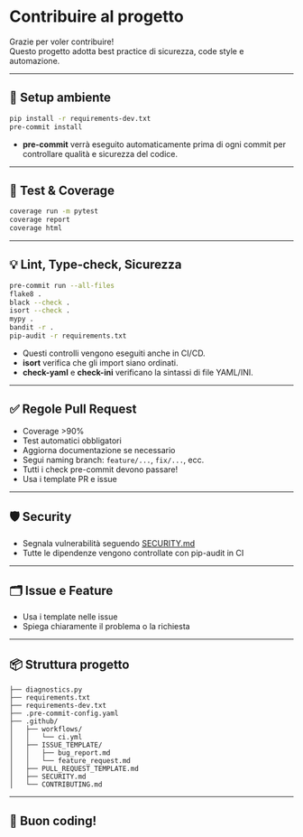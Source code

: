 # Contribuire al progetto

Grazie per voler contribuire!  
Questo progetto adotta best practice di sicurezza, code style e automazione.

---

## 🚀 Setup ambiente

```bash
pip install -r requirements-dev.txt
pre-commit install
```
- **pre-commit** verrà eseguito automaticamente prima di ogni commit per controllare qualità e sicurezza del codice.

---

## 🧪 Test & Coverage

```bash
coverage run -m pytest
coverage report
coverage html
```

---

## 💡 Lint, Type-check, Sicurezza

```bash
pre-commit run --all-files
flake8 .
black --check .
isort --check .
mypy .
bandit -r .
pip-audit -r requirements.txt
```
- Questi controlli vengono eseguiti anche in CI/CD.
- **isort** verifica che gli import siano ordinati.
- **check-yaml** e **check-ini** verificano la sintassi di file YAML/INI.

---

## ✅ Regole Pull Request

- Coverage >90%
- Test automatici obbligatori
- Aggiorna documentazione se necessario
- Segui naming branch: `feature/...`, `fix/...`, ecc.
- Tutti i check pre-commit devono passare!
- Usa i template PR e issue

---

## 🛡️ Security

- Segnala vulnerabilità seguendo [SECURITY.md](SECURITY.md)
- Tutte le dipendenze vengono controllate con pip-audit in CI

---

## 🗂️ Issue e Feature

- Usa i template nelle issue
- Spiega chiaramente il problema o la richiesta

---

## 📦 Struttura progetto

```text
├── diagnostics.py
├── requirements.txt
├── requirements-dev.txt
├── .pre-commit-config.yaml
├── .github/
│   ├── workflows/
│   │   └── ci.yml
│   ├── ISSUE_TEMPLATE/
│   │   ├── bug_report.md
│   │   └── feature_request.md
│   ├── PULL_REQUEST_TEMPLATE.md
│   ├── SECURITY.md
│   └── CONTRIBUTING.md
```

---

## 🎯 Buon coding!